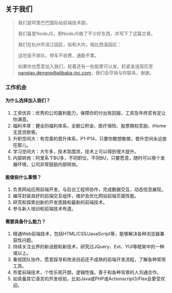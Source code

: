 关于我们
----------------------

>	我们是阿里巴巴国际站前端技术部。
>
>	我们喜爱NodeJS，用NodeJS做了不少好东西，并写下了这篇文章。
>
>	我们在杭州市滨江园区，俗称大内，相比西溪园区：
>
>	这吃饭不排队，停车不收费，通勤不累。
>
>	如果你也愿意加入我们，趁着还有一些股票可以发，赶紧发送简历至[nanqiao.dengnq@alibaba-inc.com](mailto:nanqiao.dengnq@alibaba-inc.com)，我们会尽快与你联系，谢谢。


### 工作机会

#### 为什么选择加入我们？

1. 工资优异：优秀的公司赢利能力，保障你的付出有回报，工资及年终奖肯定让你满意。
2. 福利丰厚：健全的福利体系，全额公积金、医疗保险、股票期权奖励、iHome无息贷款等。
3. 升职空间大：有完善的晋升体系，P1-P14，只要你敢想敢做，晋升空间永远放在那儿。
4. 学习空间大：大牛多，技术氛围浓，技术上可以得到很大提升。
5. 内部转岗：阿里系下BU多，不同职位，不同BU，只要愿意，随时可以换个发展环境，公司非常鼓励内部转岗。

#### 能做些什么事情？

1. 负责网站应用前端开发，与后台工程师协作，完成数据交互、动态信息展现。
2. 编写封装良好的前端交互组件，维护及优化网站前端页面性能。
3. 研究和探索创新的开发思路和最新的前端技术。
4. 参与新人培训和前端技术布道。

#### 需要具备什么能力？

1. 精通Web前端技术，包括HTML/CSS/JavaScript等，能够解决各种浏览器兼容性问题。
2. 持续关注业界的新话题和新技术，研究过JQuery、Ext、YUI等框架中的一种或以上。
3. 重视团队协作，愿意探寻和改进目前还不成熟的前端开发流程，了解各种常用工具。
4. 热爱前端技术，个性乐观开朗，逻辑性强，善于和各种背景的人沟通合作。
5. 如具备其它语言的开发经验，比如Java或PHP或Actionscript3/Flex会更受欢迎。
